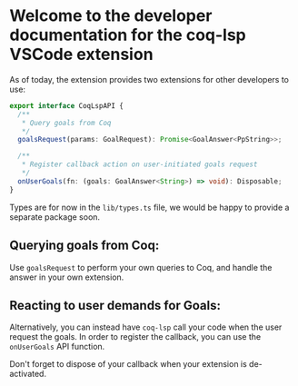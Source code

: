 # Welcome to the developer documentation for the coq-lsp VSCode extension

As of today, the extension provides two extensions for other
developers to use:

```typescript
export interface CoqLspAPI {
  /**
   * Query goals from Coq
   */
  goalsRequest(params: GoalRequest): Promise<GoalAnswer<PpString>>;

  /**
   * Register callback action on user-initiated goals request
   */
  onUserGoals(fn: (goals: GoalAnswer<String>) => void): Disposable;
}
```

Types are for now in the `lib/types.ts` file, we would be happy to
provide a separate package soon.

## Querying goals from Coq:

Use `goalsRequest` to perform your own queries to Coq, and handle the
answer in your own extension.

## Reacting to user demands for Goals:

Alternatively, you can instead have `coq-lsp` call your code when the
user request the goals. In order to register the callback, you can use
the `onUserGoals` API function.

Don't forget to dispose of your callback when your extension is
de-activated.
